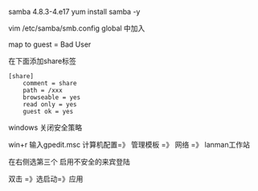 samba 4.8.3-4.e17
yum install samba -y

vim /etc/samba/smb.config
global 中加入 

map to guest = Bad User

在下面添加share标签
```
[share]
    comment = share
    path = /xxx
    browseable = yes
    read only = yes
    guest ok = yes
```

windows 关闭安全策略

win+r  输入gpedit.msc  计算机配置=》 管理模板 =》 网络 =》 lanman工作站

在右侧选第三个 启用不安全的来宾登陆 

双击 =》选启动=》应用